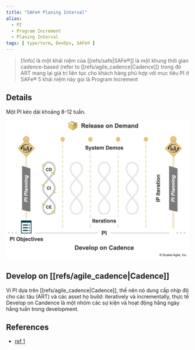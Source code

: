 ```yaml
---
title: "SAFe® Planing Interval"
alias:
  - PI
  - Program Increment
  - Planing Interval
tags: [ type/term, DevOps, SAFe® ]
---
```


> [!info]
> là một khái niệm của [[refs/safe|SAFe®]]
> là một khung thời gian cadence-based (refer to [[refs/agile_cadence|Cadence]]) trong đó ART mang lại giá trị liên tục cho khách hàng phù hợp với mục tiêu PI
> ở SAFe® 5 khái niệm này gọi là Program Increment

## Details

Một PI kéo dài khoảng 8-12 tuần.

![alt text](../assets/img/pi_timebox.png)

## Develop on [[refs/agile_cadence|Cadence]]

Vì PI dựa trên [[refs/agile_cadence|Cadence]], thế nên nó dung cấp nhịp độ cho các tàu (ART) và các asset họ build: iteratively và incrementally, thực tế Develop on Candence là một nhóm các sự kiện và hoạt động hằng ngày hằng tuần trong development.

## References
* [ref 1](https://scaledagileframework.com/planning-interval/)
